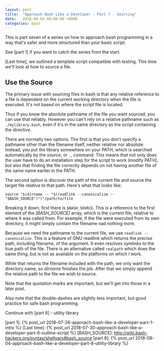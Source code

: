 ```yaml
---
layout: post
title:  "Approach Bash Like a Developer - Part 7 - Sourcing"
date:   2018-08-04 00:00:00 +0000
categories: bash
---
```


This is part seven of a series on how to approach bash programming in a
way that's safer and more structured than your basic script.

See [part 1] if you want to catch the series from the start.

[Last time], we outlined a template script compatible with testing. This
time we'll look at how to source a file.

Use the Source
--------------

The primary issue with sourcing files in bash is that any relative
reference to a file is dependent on the current working directory when
the file is executed.  It's not based on where the script file is
located.

Thus if you know the absolute pathname of the file you want sourced, you
can use that reliably.  However you can't rely on a relative pathname
such as `./mylibrary.bash`, even if it's in the same directory as the
script containing the directive.

There are normally two options. The first is that you don't specify a
pathname other than the filename itself, neither relative nor absolute.
Instead, you put the library somewhere on your PATH, which is searched
automatically by the *source*, or `.`, command. This means that not only
does the user have to do an installation step for the script to work
(modify PATH), but also that finding the file correctly depends on not
having another file of the same name earlier in the PATH.

The second option is discover the path of the current file and source
the target file relative to that path. Here's what that looks like:

    source "$(dirname -- "$(readlink --canonicalize -- "$BASH_SOURCE")")"/path/to/file

Breaking it down, first there is `$BASH_SOURCE`.  This is a reference to
the first element of the *[BASH_SOURCE]* array, which is the current file,
relative to where it was called from.  For example, if the file were
executed from its own directory, it might simply contain the filename
nad nothing more.

Because we need the pathname to the current file, we use `readlink
--canonicalize`.  This is a feature of GNU readlink which returns the
precise path, including filename, of the argument. It even resolves
symlinks to the true path of the file.  There is an alternative called
`realpath` which does the same thing, but is not as available on the
platforms on which I work.

While that returns the filename included with the path, we only want the
directory name, so *dirname* finishes the job. After that we simply
append the relative path to the file we wish to source.

Note that the quotation marks are important, but we'll get into those in
a later post.

Also note that the double-dashes are slightly less important, but good
practice for safe bash programming.

Continue with [part 8] - utility library

  [part 1]:       {% post_url 2018-07-26-approach-bash-like-a-developer-part-1-intro            %}
  [Last time]:    {% post_url 2018-07-30-approach-bash-like-a-developer-part-6-outline-script   %}
  [BASH_SOURCE]:  http://wiki.bash-hackers.org/syntax/shellvars#bash_source
  [part 8]:       {% post_url 2018-08-04-approach-bash-like-a-developer-part-8-utility-library  %}
